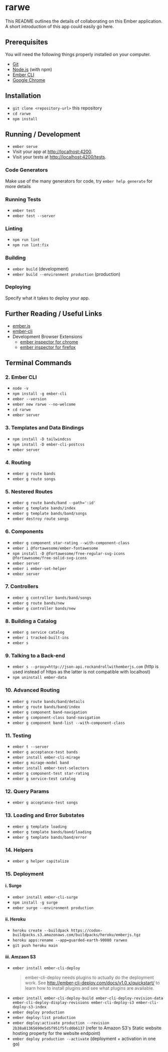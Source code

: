 # rarwe

This README outlines the details of collaborating on this Ember application.
A short introduction of this app could easily go here.

## Prerequisites

You will need the following things properly installed on your computer.

* [Git](https://git-scm.com/)
* [Node.js](https://nodejs.org/) (with npm)
* [Ember CLI](https://ember-cli.com/)
* [Google Chrome](https://google.com/chrome/)

## Installation

* `git clone <repository-url>` this repository
* `cd rarwe`
* `npm install`

## Running / Development

* `ember serve`
* Visit your app at [http://localhost:4200](http://localhost:4200).
* Visit your tests at [http://localhost:4200/tests](http://localhost:4200/tests).

### Code Generators

Make use of the many generators for code, try `ember help generate` for more details

### Running Tests

* `ember test`
* `ember test --server`

### Linting

* `npm run lint`
* `npm run lint:fix`

### Building

* `ember build` (development)
* `ember build --environment production` (production)

### Deploying

Specify what it takes to deploy your app.

## Further Reading / Useful Links

* [ember.js](https://emberjs.com/)
* [ember-cli](https://ember-cli.com/)
* Development Browser Extensions
  * [ember inspector for chrome](https://chrome.google.com/webstore/detail/ember-inspector/bmdblncegkenkacieihfhpjfppoconhi)
  * [ember inspector for firefox](https://addons.mozilla.org/en-US/firefox/addon/ember-inspector/)

## Terminal Commands

### 2. Ember CLI

* `node -v`
* `npm install -g ember-cli`
* `ember --version`
* `ember new rarwe --no-welcome`
* `cd rarwe`
* `ember server`

### 3. Templates and Data Bindings

* `npm install -D tailwindcss`
* `npm install -D ember-cli-postcss`
* `ember server`

### 4. Routing

* `ember g route bands`
* `ember g route songs`

### 5.  Nestered Routes

* `ember g route bands/band --path=':id'`
* `ember g template bands/index`
* `ember g template bands/band/songs`
* `ember destroy route songs`

### 6. Components

* `ember g component star-rating --with-component-class`
* `ember i @fortawesome/ember-fontawesome`
* `npm install -D @fortawesome/free-regular-svg-icons @fortawesome/free-solid-svg-icons`
* `ember server`
* `ember i ember-set-helper`
* `ember server`

### 7. Controllers

* `ember g controller bands/band/songs`
* `ember g route bands/new`
* `ember g controller bands/new`

### 8. Building a Catalog

* `ember g service catalog`
* `ember i tracked-built-ins`
* `ember s`

### 9. Talking to a Back-end

* `ember s --proxy=http://json-api.rockandrollwithemberjs.com`
  (http is used instead of https as the latter is not compatible with localhost)
* `npm uninstall ember-data`

### 10. Advanced Routing

* `ember g route bands/band/details`
* `ember g route bands/band/index`
* `ember g component band-navigation`
* `ember g component-class band-navigation`
* `ember g component band-list --with-component-class`

### 11. Testing

* `ember t --server`
* `ember g acceptance-test bands`
* `ember install ember-cli-mirage`
* `ember g mirage-model band`
* `ember install ember-test-selectors`
* `ember g component-test star-rating`
* `ember g service-test catalog`

### 12. Query Params

* `ember g acceptance-test songs`

### 13. Loading and Error Substates

* `ember g template loading`
* `ember g template bands/band/loading`
* `ember g template bands/band/error`

### 14. Helpers

* `ember g helper capitalize`

### 15. Deployment

#### i. Surge
* `ember install ember-cli-surge`
* `npm install -g surge`
* `ember surge --environment production`

#### ii. Heroku
* `heroku create --buildpack https://codon-buildpacks.s3.amazonaws.com/buildpacks/heroku/emberjs.tgz`
* `heroku apps:rename --app=guarded-earth-90080 rarweo`
* `git push heroku main`

#### iii. Amzaon S3
* `ember install ember-cli-deploy`
  > ember-cli-deploy needs plugins to actually do the deployment work. See http://ember-cli-deploy.com/docs/v1.0.x/quickstart/ to learn how to install plugins and see what plugins are available.
* `ember install ember-cli-deploy-build ember-cli-deploy-revision-data ember-cli-deploy-display-revisions ember-cli-deploy-s3 ember-cli-deploy-s3-index`
* `ember deploy production`
* `ember deploy:list production`
* `ember deploy:activate production --revision 2b38a81365690e5d5f951f5fcd0b6137` (refer to Amazon S3's Static website hosting property for the website endpoint)
* `ember deploy production --activate` (deployment + activation in one go)
